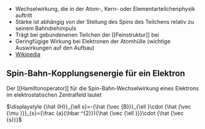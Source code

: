 - Wechselwirkung, die in der Atom-, Kern- oder Elementarteilchenphysik auftritt
- Stärke ist abhängig von der Stellung des Spins des Teilchens relativ zu seinem Bahndrehimpuls
- Trägt bei gebundenenen Teilchen der [[Feinstruktur]] bei
- Geringfügige Wirkung bei Elektronen der Atomhülle (wichtige Auswirkungen auf den Aufbau)
- [Wikipedia](https://de.wikipedia.org/wiki/Spin-Bahn-Kopplung)

## Spin-Bahn-Kopplungsenergie für ein Elektron
Der [[Hamiltonoperator]] für die Spin-Bahn-Wechselwirkung eines Elektrons im elektrostatischen Zentralfeld lautet

$\displaystyle {\hat {H}}_{\ell s}=-{\hat {\vec {B}}}_{\ell }\cdot {\hat {\vec {\mu }}}_{s}={\frac {a}{\hbar ^{2}}}{\hat {\vec {\ell }}}\cdot {\hat {\vec {s}}}$